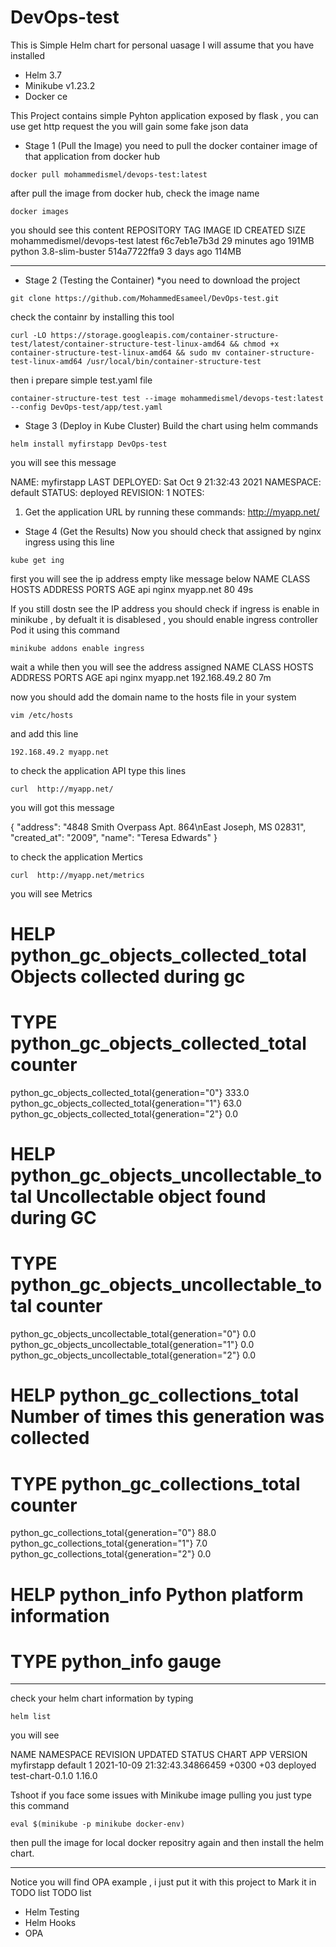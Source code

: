 # DevOps-test
This is Simple Helm chart for personal uasage 
I will assume that you have installed 
- Helm 3.7
- Minikube v1.23.2 
- Docker ce

This Project contains simple Pyhton application exposed by flask , you can use get http request the you will gain some fake json data

- Stage 1 (Pull the Image)
you need to pull the docker container image of that application from docker hub
```
docker pull mohammedismel/devops-test:latest
```
after pull the image from docker hub, check the image name 
```
docker images
```
you should see this content 
REPOSITORY                                         TAG               IMAGE ID       CREATED          SIZE    
mohammedismel/devops-test                          latest            f6c7eb1e7b3d   29 minutes ago   191MB   
python                                             3.8-slim-buster   514a7722ffa9   3 days ago       114MB          

----------------------------------------------------------------------------------------------------------------------
- Stage 2 (Testing the Container)
*you need to download the project
```
git clone https://github.com/MohammedEsameel/DevOps-test.git
```
check the containr by installing this tool
```
curl -LO https://storage.googleapis.com/container-structure-test/latest/container-structure-test-linux-amd64 && chmod +x container-structure-test-linux-amd64 && sudo mv container-structure-test-linux-amd64 /usr/local/bin/container-structure-test
```
then i prepare simple test.yaml file 
```
container-structure-test test --image mohammedismel/devops-test:latest --config DevOps-test/app/test.yaml
```
- Stage 3 (Deploy in Kube Cluster)
Build the chart using helm commands
```
helm install myfirstapp DevOps-test
```
you will see this message 

NAME: myfirstapp
LAST DEPLOYED: Sat Oct  9 21:32:43 2021
NAMESPACE: default
STATUS: deployed
REVISION: 1
NOTES:
1. Get the application URL by running these commands:
  http://myapp.net/


- Stage 4 (Get the Results)
Now you should check that assigned by nginx ingress using this line 
```
kube get ing
```
first you will see the ip address empty like message below
NAME   CLASS   HOSTS       ADDRESS   PORTS   AGE
api    nginx   myapp.net             80      49s

If you still dostn see the IP address you should check if ingress is enable in minikube , by defualt it is disablesed , you should enable ingress controller Pod it using this command 
```
minikube addons enable ingress
```
wait a while then you will see the address assigned 
NAME   CLASS   HOSTS       ADDRESS        PORTS   AGE
api    nginx   myapp.net   192.168.49.2   80      7m


now you should add the domain name to the hosts file in your system
```
vim /etc/hosts
```
and add this line 

```
192.168.49.2 myapp.net
```
to check the application API type this lines
```
curl  http://myapp.net/
```
you will got this message 

{
  "address": "4848 Smith Overpass Apt. 864\nEast Joseph, MS 02831", 
  "created_at": "2009", 
  "name": "Teresa Edwards"
}


to check the application Mertics 
```
curl  http://myapp.net/metrics
```
you will see Metrics
# HELP python_gc_objects_collected_total Objects collected during gc
# TYPE python_gc_objects_collected_total counter
python_gc_objects_collected_total{generation="0"} 333.0
python_gc_objects_collected_total{generation="1"} 63.0
python_gc_objects_collected_total{generation="2"} 0.0
# HELP python_gc_objects_uncollectable_total Uncollectable object found during GC
# TYPE python_gc_objects_uncollectable_total counter
python_gc_objects_uncollectable_total{generation="0"} 0.0
python_gc_objects_uncollectable_total{generation="1"} 0.0
python_gc_objects_uncollectable_total{generation="2"} 0.0
# HELP python_gc_collections_total Number of times this generation was collected
# TYPE python_gc_collections_total counter
python_gc_collections_total{generation="0"} 88.0
python_gc_collections_total{generation="1"} 7.0
python_gc_collections_total{generation="2"} 0.0
# HELP python_info Python platform information
# TYPE python_info gauge
---

check your helm chart information by typing 
```
helm list
```
you will see

NAME      	NAMESPACE	REVISION	UPDATED                               	STATUS  	CHART           	APP VERSION
myfirstapp	default  	1       	2021-10-09 21:32:43.34866459 +0300 +03	deployed	test-chart-0.1.0	1.16.0     


Tshoot
if you face some issues with Minikube image pulling you just type this command 
```
eval $(minikube -p minikube docker-env)
```
then pull the image for local docker repositry again 
and then install the helm chart.

---
Notice you will find OPA example , i just put it with this project to Mark it in TODO list
TODO list
* Helm Testing
* Helm Hooks
* OPA
